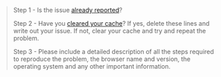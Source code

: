 
>Step 1 - Is the issue [already reported](https://github.com/ucam-cl-dtg/isaac-app/issues)?
>
> Step 2 - Have you [cleared your cache](http://www.refreshyourcache.com/en/home/)? If yes, delete these lines and write out your issue.
>If not, clear your cache and try and repeat the problem.
>
> Step 3 - Please include a detailed description of all the steps required to reproduce the problem, the browser name and version, the operating system and any other important information.
